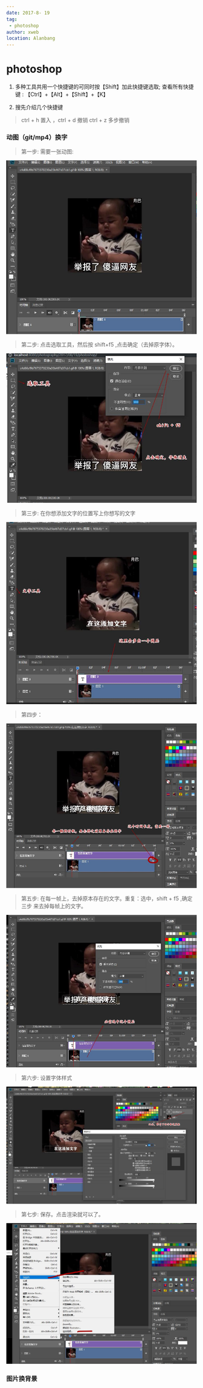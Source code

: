 ```yaml
---
date: 2017-8- 19
tag: 
 - photoshop
author: xweb
location: Alanbang
---
```


# photoshop
1. 多种工具共用一个快捷键的可同时按【Shift】加此快捷键选取; 查看所有快捷键 : 【Ctrl】+【Alt】+【Shift】+【K】 

1. 搜先介绍几个快捷键
> ctrl + h  置入 ，ctrl + d 撤销  ctrl + z 多步撤销 

### 动图（git/mp4）换字
> 第一步: 需要一张动图:      

![GitHub](../img/photoshop/one.jpg)

> 第二步: 点击选取工具，然后按 shift+f5 ,点击确定（去掉原字体）。

![GitHub](../img/photoshop/tow.jpg)

> 第三步: 在你想添加文字的位置写上你想写的文字

![GitHub](../img/photoshop/three.jpg)

> 第四步： 

![GitHub](../img/photoshop/four.jpg)

> 第五步: 在每一帧上，去掉原本存在的文字。重复：选中，shift + f5  ,确定 三步 来去掉每帧上的文字。


![GitHub](../img/photoshop/five.jpg)

> 第六步: 设置字体样式

![GitHub](../img/photoshop/six.jpg)

> 第七步: 保存。点击渲染就可以了。

![GitHub](../img/photoshop/senven.jpg)

### 图片换背景
